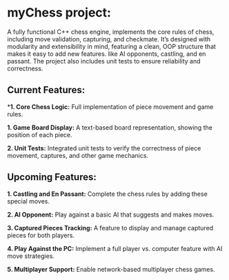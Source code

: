 
# myChess project:

A fully functional C++ chess engine, implements the core rules of chess, including move validation, capturing, and checkmate. It’s designed with modularity and extensibility in mind, featuring a clean, OOP structure that makes it easy to add new features. like AI opponents, castling, and en passant. The project also includes unit tests to ensure reliability and correctness.




## Current Features:
***1. Core Chess Logic:** Full implementation of piece movement and game rules.

**1. Game Board Display:** A text-based board representation, showing the position of each piece.

**2. Unit Tests:** Integrated unit tests to verify the correctness of piece movement, captures, and other game mechanics.




## Upcoming Features:

**1. Castling and En Passant:** Complete the chess rules by adding these special moves.

**2. AI Opponent:** Play against a basic AI that suggests and makes moves.

**3. Captured Pieces Tracking:** A feature to display and manage captured pieces for both players.

**4. Play Against the PC:** Implement a full player vs. computer feature with AI move strategies.

**5. Multiplayer Support:** Enable network-based multiplayer chess games.

